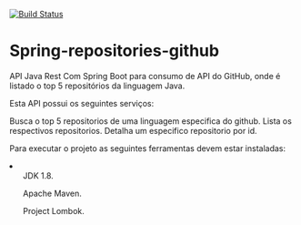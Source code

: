 [![Build Status](https://travis-ci.com/rbnascimentoo/springboot-repositories-github.svg?branch=master)](https://travis-ci.com/rbnascimentoo/springboot-repositories-github)

# Spring-repositories-github
API Java Rest Com Spring Boot para consumo de API do GitHub, onde é listado o top 5 repositórios da linguagem Java.

Esta API possui os seguintes serviços:

Busca o top 5 repositorios de uma linguagem especifica do github.
Lista os respectivos repositorios.
Detalha um especifico repositorio por id.

Para executar o projeto as seguintes ferramentas devem estar instaladas:

<li>
<ul>JDK 1.8.</ul>
<ul>Apache Maven.</ul>
<ul>Project Lombok.</ul>
</li>